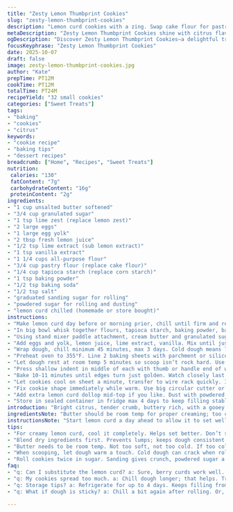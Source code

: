 ```yaml
---
title: "Zesty Lemon Thumbprint Cookies"
slug: "zesty-lemon-thumbprint-cookies"
description: "Lemon curd cookies with a zing. Swap cake flour for pastry flour and lemon extract with lime for a twist. Cornstarch replaced by tapioca starch for a chewier texture. Dry mix with flour, starch, baking powder, baking soda and salt. Cream butter with sugar and zest to coax out oils. Add eggs, citrus juice, extracts. Chill dough—flavors meld, dough firms. Roll in sanding sugar then powdered sugar. Thumbprint with spoon, fill with chilled curd. Bake till edges flush golden, tender centers. Rest briefly, nudge edges round with glass to fix wonky shapes. Store in fridge to keep curd stable. Lift flavors, textures with small tweaks and smart timing."
metaDescription: "Zesty Lemon Thumbprint Cookies shine with citrus flavors and a chewy texture. Perfect for your next gathering or afternoon snack."
ogDescription: "Discover Zesty Lemon Thumbprint Cookies—a delightful treat filled with lemon curd and infused with vibrant lime zest."
focusKeyphrase: "Zesty Lemon Thumbprint Cookies"
date: 2025-10-07
draft: false
image: zesty-lemon-thumbprint-cookies.jpg
author: "Kate"
prepTime: PT12M
cookTime: PT12M
totalTime: PT24M
recipeYield: "32 small cookies"
categories: ["Sweet Treats"]
tags:
- "baking"
- "cookies"
- "citrus"
keywords:
- "cookie recipe"
- "baking tips"
- "dessert recipes"
breadcrumb: ["Home", "Recipes", "Sweet Treats"]
nutrition: 
 calories: "130"
 fatContent: "7g"
 carbohydrateContent: "16g"
 proteinContent: "2g"
ingredients:
- "1 cup unsalted butter softened"
- "3/4 cup granulated sugar"
- "1 tsp lime zest (replace lemon zest)"
- "2 large eggs"
- "1 large egg yolk"
- "2 tbsp fresh lemon juice"
- "1/2 tsp lime extract (sub lemon extract)"
- "1 tsp vanilla extract"
- "1 1/4 cups all-purpose flour"
- "3/4 cup pastry flour (replace cake flour)"
- "1/4 cup tapioca starch (replace corn starch)"
- "1 tsp baking powder"
- "1/2 tsp baking soda"
- "1/2 tsp salt"
- "graduated sanding sugar for rolling"
- "powdered sugar for rolling and dusting"
- "lemon curd chilled (homemade or store bought)"
instructions:
- "Make lemon curd day before or morning prior, chill until firm and ready. Key to bright, set filling that won’t ooze out and ruin shape."
- "In big bowl whisk together flours, tapioca starch, baking powder, baking soda, salt. Set aside. Mixing dry evenly upfront prevents uneven rise and weird pockets."
- "Using stand mixer paddle attachment, cream butter and granulated sugar plus lime zest on medium speed until light, about 3-4 minutes. Scrape down sides regularly. Citrus zest rubbed into sugar releases oils, punches flavor right into base."
- "Add eggs and yolk, lemon juice, lime extract, vanilla. Mix until just combined. Gradually add dry mix to wet, folding gently. Over mixing stiffens dough; want tender bites, not dense bricks."
- "Wrap dough, chill minimum 45 minutes, max 3 days. Cold dough means less spread, more flavor, and easier shaping."
- "Preheat oven to 355°F. Line 2 baking sheets with parchment or silicone mats. Oven hotter than usual compensates for the extra chill, gives better rise."
- "Let dough rest at room temp 5 minutes so scoop isn’t rock hard. Use 1 to 1 1/2 tablespoon scoop. Roll dough balls first in sanding sugar, then powdered sugar. Double sugar coats for that crackly crisp with soft inside texture after bake."
- "Press shallow indent in middle of each with thumb or handle end of wooden spoon. Avoid pressing too deep or dough will crack. Fill each well with ~1 teaspoon chilled lemon curd."
- "Bake 10-11 minutes until edges turn just golden. Watch closely last 2 minutes; too long dries cookies. Smell to catch when butter-rich aroma pops and tiny bubbles form on surface."
- "Let cookies cool on sheet a minute, transfer to wire rack quickly. If left on hot pan, residual heat continues cooking ruining texture."
- "Fix cookie shape immediately while warm. Use big circular cutter or wide glass around cookie, give it a gentle spin to smooth uneven edges. Cookie should look round, neat. Skip this and irregular shapes set hard."
- "Add extra lemon curd dollop mid-top if you like. Dust with powdered sugar right before serving."
- "Store in sealed container in fridge max 4 days to keep filling stable and dough from softening. Take out 10 minutes before eating for best texture."
introduction: "Bright citrus, tender crumb, buttery rich, with a gooey lemon curd center. Zest rubbed into sugar, small tweaks change whole cookie profile. Pastry flour swaps out cake flour here, for light but chewy balance across bite; tapioca starch edges chewiness up from corn starch. Lime extract nudges traditional lemon curd into fresh, unexpected territory. Chilled dough firm to handle. Rolling twice in sugar keeps crackle on edges. Thumbprints press shallowly, curd jewel nestled in small dimples. Oven hotter by 5 degrees than usual since dough cold, pushes lift before butter melts away. Smell butter and sugar caramelizing, edges just golden cues pull. Storing chilled stabilizes curd, keeps neat rounds. These cookies play a balancing act between soft, crackly, chewy, tart and sweet—every step honed by kitchen trials that saved me plenty of wasted batches."
ingredientsNote: "Butter should be room temp for proper creaming; too cold won’t aerate dough, too soft makes greasy dough. Use lime zest and extract as suggested or stick to lemon if no lime handy. Swap pastry flour for cake flour for subtle chewier texture, pastry flour has slightly higher protein—better structure with delicate crumb. Tapioca starch replaces cornstarch for moisture retention and bounce; tapioca makes cookies less crumbly and gives chew, especially important with added citrus acidity. Granulated sugar with zest rubbed releases fragrant citrus oils; don’t skip—raw zest in sugar upfront is a game changer. Egg yolk adds richness and tenderness. Vanilla smooths citrus brightness but keep subtle; too much muddies flavors. Rolling dough balls in two sugars gives a crackled, sugary crust on bake—quality textural finish. Lemon curd ideally homemade; store-bought works but check for no preservatives that could alter bake quality."
instructionsNote: "Start lemon curd a day ahead to allow it to set well—too soft curd runs; too firm is hard to spoon. Whisk dry ingredients to prevent lumps; combine them all up front to avoid uneven rising or thick spots in dough. Cream butter and sugar until light colored, not melting but aerated for lift. Citrus zest rubbed into sugar first boosts flavor oils. Add eggs and extracts gradually; avoid over mixing after flour goes in. Chill dough minimum 45 minutes—very important or cookies spread thin and lose shape. A hotter oven than usual counteracts chill; butter solid temp determines spread time. Roll in sanding sugar then powdered sugar for crunchy bite without gritty feel. Use thumb or spoon end to press indentation shallow enough to hold curd but not crack dough. Bake till edges flush golden—watch closely at end; smell and subtle bubbling cues matter so much more than timer. Transfer from hot sheet in a minute to cooling rack to prevent carryover baking. Fix shapes gently with glass spin while warm prevents crispy cookie edges from solidifying unevenly. Store in fridge; lemon curd unstable at room temp."
tips:
- "For creamy lemon curd, cool it completely. Helps set better. Don’t skip chilling it. Prepping the day before makes it easier."
- "Blend dry ingredients first. Prevents lumps; keeps dough consistent. Dry mix separate means avoid overmixing flour in later steps."
- "Butter needs to be room temp. Not too soft, not too cold. If too cold, won’t aerate well. Rubber spatula for scraping sides helps."
- "When scooping, let dough warm a touch. Cold dough can crack when rolling. Letting it rest briefly means easier handling."
- "Roll cookies twice in sugar. Sanding gives crunch, powdered sugar a sweet finish. Creates nice contrast in texture while eating."
faq:
- "q: Can I substitute the lemon curd? a: Sure, berry curds work well. Lime or passionfruit for new flavor. Check thickness."
- "q: My cookies spread too much. a: Chill dough longer; that helps. Try reducing butter if consistent issues. Or keep mixing less."
- "q: Storage tips? a: Refrigerate for up to 4 days. Keeps filling from running. If warm, curd can soften. Just give time on counter."
- "q: What if dough is sticky? a: Chill a bit again after rolling. Or, add more flour gradually. A little goes a long way here."

---
```

